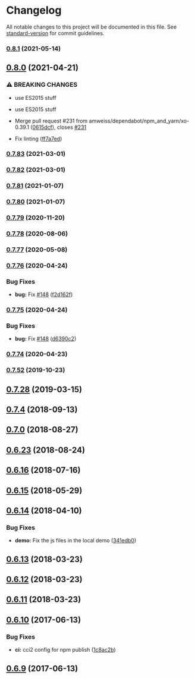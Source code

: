 # Changelog

All notable changes to this project will be documented in this file. See [standard-version](https://github.com/conventional-changelog/standard-version) for commit guidelines.

### [0.8.1](https://github.com/amweiss/angular-diff-match-patch/compare/v0.8.0...v0.8.1) (2021-05-14)

## [0.8.0](https://github.com/amweiss/angular-diff-match-patch/compare/v0.7.83...v0.8.0) (2021-04-21)


### ⚠ BREAKING CHANGES

* use ES2015 stuff
* use ES2015 stuff

* Merge pull request #231 from amweiss/dependabot/npm_and_yarn/xo-0.39.1 ([0615dcf](https://github.com/amweiss/angular-diff-match-patch/commit/0615dcf1bb8bff577efa17c64b0964568026d604)), closes [#231](https://github.com/amweiss/angular-diff-match-patch/issues/231)
* Fix linting ([ff7a7ed](https://github.com/amweiss/angular-diff-match-patch/commit/ff7a7edb91a6a433bf95e75ad0d5be3357eede1c))

### [0.7.83](https://github.com/amweiss/angular-diff-match-patch/compare/v0.7.82...v0.7.83) (2021-03-01)

### [0.7.82](https://github.com/amweiss/angular-diff-match-patch/compare/v0.7.81...v0.7.82) (2021-03-01)

### [0.7.81](https://github.com/amweiss/angular-diff-match-patch/compare/v0.7.80...v0.7.81) (2021-01-07)

### [0.7.80](https://github.com/amweiss/angular-diff-match-patch/compare/v0.7.79...v0.7.80) (2021-01-07)

### [0.7.79](https://github.com/amweiss/angular-diff-match-patch/compare/v0.7.78...v0.7.79) (2020-11-20)

### [0.7.78](https://github.com/amweiss/angular-diff-match-patch/compare/v0.7.77...v0.7.78) (2020-08-06)

### [0.7.77](https://github.com/amweiss/angular-diff-match-patch/compare/v0.7.76...v0.7.77) (2020-05-08)

### [0.7.76](https://github.com/amweiss/angular-diff-match-patch/compare/v0.7.75...v0.7.76) (2020-04-24)


### Bug Fixes

* **bug:** Fix [#148](https://github.com/amweiss/angular-diff-match-patch/issues/148) ([f2d162f](https://github.com/amweiss/angular-diff-match-patch/commit/f2d162f910eb0ca8ae475644eecbe7b32ef93275))

### [0.7.75](https://github.com/amweiss/angular-diff-match-patch/compare/v0.7.74...v0.7.75) (2020-04-24)


### Bug Fixes

* **bug:** Fix [#148](https://github.com/amweiss/angular-diff-match-patch/issues/148) ([d6390c2](https://github.com/amweiss/angular-diff-match-patch/commit/d6390c2459f35740f5c925e5e8ea63c5e5e2798d))

### [0.7.74](https://github.com/amweiss/angular-diff-match-patch/compare/v0.7.52...v0.7.74) (2020-04-23)

### [0.7.52](https://github.com/amweiss/angular-diff-match-patch/compare/v0.7.28...v0.7.52) (2019-10-23)

## [0.7.28](https://github.com/amweiss/angular-diff-match-patch/compare/v0.7.4...v0.7.28) (2019-03-15)



<a name="0.7.4"></a>
## [0.7.4](https://github.com/amweiss/angular-diff-match-patch/compare/v0.7.0...v0.7.4) (2018-09-13)



<a name="0.7.0"></a>
## [0.7.0](https://github.com/amweiss/angular-diff-match-patch/compare/v0.6.23...v0.7.0) (2018-08-27)



<a name="0.6.23"></a>
## [0.6.23](https://github.com/amweiss/angular-diff-match-patch/compare/v0.6.15...v0.6.23) (2018-08-24)



<a name="0.6.16"></a>
## [0.6.16](https://github.com/amweiss/angular-diff-match-patch/compare/v0.6.15...v0.6.16) (2018-07-16)



<a name="0.6.15"></a>
## [0.6.15](https://github.com/amweiss/angular-diff-match-patch/compare/v0.6.14...v0.6.15) (2018-05-29)



<a name="0.6.14"></a>
## [0.6.14](https://github.com/amweiss/angular-diff-match-patch/compare/v0.6.13...v0.6.14) (2018-04-10)


### Bug Fixes

* **demo:** Fix the js files in the local demo ([341edb0](https://github.com/amweiss/angular-diff-match-patch/commit/341edb0))



<a name="0.6.13"></a>
## [0.6.13](https://github.com/amweiss/angular-diff-match-patch/compare/v0.6.12...v0.6.13) (2018-03-23)



<a name="0.6.12"></a>
## [0.6.12](https://github.com/amweiss/angular-diff-match-patch/compare/v0.6.11...v0.6.12) (2018-03-23)



<a name="0.6.11"></a>
## [0.6.11](https://github.com/amweiss/angular-diff-match-patch/compare/v0.6.10...v0.6.11) (2018-03-23)



<a name="0.6.10"></a>
## [0.6.10](https://github.com/amweiss/angular-diff-match-patch/compare/v0.6.9...v0.6.10) (2017-06-13)


### Bug Fixes

* **ci:** cci2 config for npm publish ([1c8ac2b](https://github.com/amweiss/angular-diff-match-patch/commit/1c8ac2b))



<a name="0.6.9"></a>
## [0.6.9](https://github.com/amweiss/angular-diff-match-patch/compare/v0.6.8...v0.6.9) (2017-06-13)
